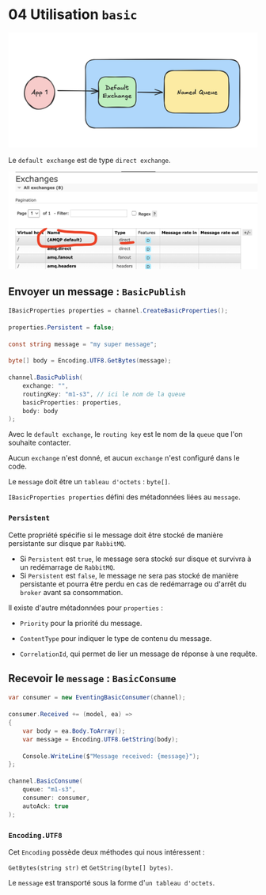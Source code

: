 # 04 Utilisation `basic`

<img src="assets/basic-demo-schema-rabbit-default-excahnge.png" alt="basic-demo-schema-rabbit-default-excahnge" />

Le `default exchange` est de type `direct exchange`.

<img src="assets/default-exchange-interface-web-rabbitmq-ui.png" alt="default-exchange-interface-web-rabbitmq-ui" />



## Envoyer un message : `BasicPublish`

```cs
IBasicProperties properties = channel.CreateBasicProperties();

properties.Persistent = false;

const string message = "my super message";

byte[] body = Encoding.UTF8.GetBytes(message);

channel.BasicPublish(
    exchange: "",
    routingKey: "m1-s3", // ici le nom de la queue
    basicProperties: properties,
    body: body
);
```

Avec le `default exchange`, le `routing key` est le nom de la `queue` que l'on souhaite contacter.

Aucun `exchange` n'est donné, et aucun `exchange` n'est configuré dans le code.

Le `message` doit être un `tableau d'octets` : `byte[]`.

`IBasicProperties properties` défini des métadonnées liées au `message`.

### `Persistent`

Cette propriété spécifie si le message doit être stocké de manière persistante sur disque par `RabbitMQ`.

- Si `Persistent` est `true`, le message sera stocké sur disque et survivra à un redémarrage de `RabbitMQ`.
- Si `Persistent` est `false`, le message ne sera pas stocké de manière persistante et pourra être perdu en cas de redémarrage ou d'arrêt du `broker` avant sa consommation.

Il existe d'autre métadonnées pour `properties` :

- `Priority` pour la priorité du message.

- `ContentType` pour indiquer le type de contenu du message.

- `CorrelationId`, qui permet de lier un message de réponse à une requête.



## Recevoir le `message` : `BasicConsume`

```cs
var consumer = new EventingBasicConsumer(channel);

consumer.Received += (model, ea) =>
{
    var body = ea.Body.ToArray();
    var message = Encoding.UTF8.GetString(body);

    Console.WriteLine($"Message received: {message}");
};

channel.BasicConsume(
    queue: "m1-s3",
    consumer: consumer,
    autoAck: true
);
```

### `Encoding.UTF8`

Cet `Encoding` possède deux méthodes qui nous intéressent :

`GetBytes(string str)` et `GetString(byte[] bytes)`.

Le `message` est transporté sous la forme d'`un tableau d'octets`.




